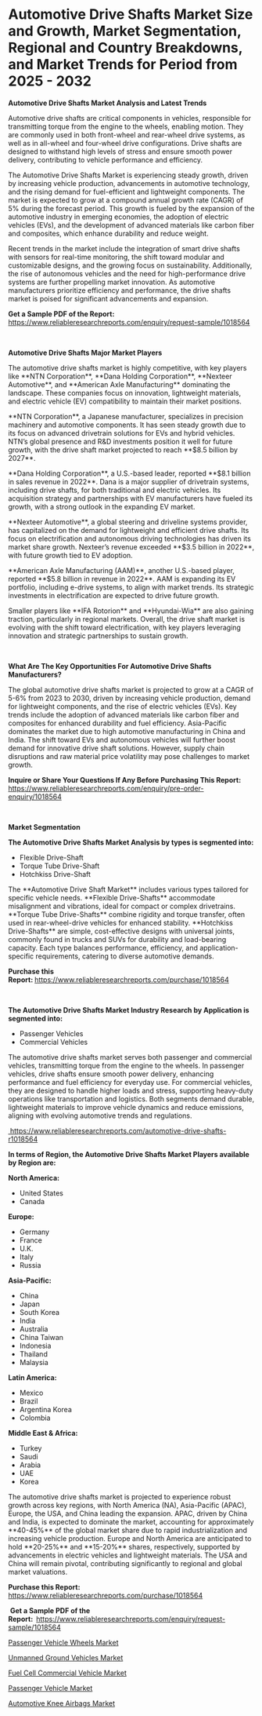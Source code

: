 <p><h1>Automotive Drive Shafts Market Size and Growth, Market Segmentation, Regional and Country Breakdowns, and Market Trends for Period from 2025 -  2032</h1></p><p><strong>Automotive Drive Shafts Market Analysis and Latest Trends</strong></p>
<p><p>Automotive drive shafts are critical components in vehicles, responsible for transmitting torque from the engine to the wheels, enabling motion. They are commonly used in both front-wheel and rear-wheel drive systems, as well as in all-wheel and four-wheel drive configurations. Drive shafts are designed to withstand high levels of stress and ensure smooth power delivery, contributing to vehicle performance and efficiency.</p><p>The Automotive Drive Shafts Market is experiencing steady growth, driven by increasing vehicle production, advancements in automotive technology, and the rising demand for fuel-efficient and lightweight components. The market is expected to grow at a compound annual growth rate (CAGR) of 5% during the forecast period. This growth is fueled by the expansion of the automotive industry in emerging economies, the adoption of electric vehicles (EVs), and the development of advanced materials like carbon fiber and composites, which enhance durability and reduce weight.</p><p>Recent trends in the market include the integration of smart drive shafts with sensors for real-time monitoring, the shift toward modular and customizable designs, and the growing focus on sustainability. Additionally, the rise of autonomous vehicles and the need for high-performance drive systems are further propelling market innovation. As automotive manufacturers prioritize efficiency and performance, the drive shafts market is poised for significant advancements and expansion.</p></p>
<p><strong>Get a Sample PDF of the Report:&nbsp;</strong> <a href="https://www.reliableresearchreports.com/enquiry/request-sample/1018564?utm_campaign=10&utm_medium=2&utm_source=Github&utm_content=ia&utm_term=21012025&utm_id=automotive-drive-shafts">https://www.reliableresearchreports.com/enquiry/request-sample/1018564</a></p>
<p>&nbsp;</p>
<p><strong>Automotive Drive Shafts Major Market Players</strong></p>
<p><p>The automotive drive shafts market is highly competitive, with key players like **NTN Corporation**, **Dana Holding Corporation**, **Nexteer Automotive**, and **American Axle Manufacturing** dominating the landscape. These companies focus on innovation, lightweight materials, and electric vehicle (EV) compatibility to maintain their market positions.</p><p>**NTN Corporation**, a Japanese manufacturer, specializes in precision machinery and automotive components. It has seen steady growth due to its focus on advanced drivetrain solutions for EVs and hybrid vehicles. NTN’s global presence and R&D investments position it well for future growth, with the drive shaft market projected to reach **$8.5 billion by 2027**.</p><p>**Dana Holding Corporation**, a U.S.-based leader, reported **$8.1 billion in sales revenue in 2022**. Dana is a major supplier of drivetrain systems, including drive shafts, for both traditional and electric vehicles. Its acquisition strategy and partnerships with EV manufacturers have fueled its growth, with a strong outlook in the expanding EV market.</p><p>**Nexteer Automotive**, a global steering and driveline systems provider, has capitalized on the demand for lightweight and efficient drive shafts. Its focus on electrification and autonomous driving technologies has driven its market share growth. Nexteer’s revenue exceeded **$3.5 billion in 2022**, with future growth tied to EV adoption.</p><p>**American Axle Manufacturing (AAM)**, another U.S.-based player, reported **$5.8 billion in revenue in 2022**. AAM is expanding its EV portfolio, including e-drive systems, to align with market trends. Its strategic investments in electrification are expected to drive future growth.</p><p>Smaller players like **IFA Rotorion** and **Hyundai-Wia** are also gaining traction, particularly in regional markets. Overall, the drive shaft market is evolving with the shift toward electrification, with key players leveraging innovation and strategic partnerships to sustain growth.</p></p>
<p>&nbsp;</p>
<p><strong>What Are The Key Opportunities For Automotive Drive Shafts Manufacturers?</strong></p>
<p><p>The global automotive drive shafts market is projected to grow at a CAGR of 5-6% from 2023 to 2030, driven by increasing vehicle production, demand for lightweight components, and the rise of electric vehicles (EVs). Key trends include the adoption of advanced materials like carbon fiber and composites for enhanced durability and fuel efficiency. Asia-Pacific dominates the market due to high automotive manufacturing in China and India. The shift toward EVs and autonomous vehicles will further boost demand for innovative drive shaft solutions. However, supply chain disruptions and raw material price volatility may pose challenges to market growth.</p></p>
<p><strong>Inquire or Share Your Questions If Any Before Purchasing This Report:</strong> <a href="https://www.reliableresearchreports.com/enquiry/pre-order-enquiry/1018564?utm_campaign=10&utm_medium=2&utm_source=Github&utm_content=ia&utm_term=21012025&utm_id=automotive-drive-shafts">https://www.reliableresearchreports.com/enquiry/pre-order-enquiry/1018564</a></p>
<p>&nbsp;</p>
<p><strong>Market Segmentation</strong></p>
<p><strong>The Automotive Drive Shafts Market Analysis by types is segmented into:</strong></p>
<p><ul><li>Flexible Drive-Shaft</li><li>Torque Tube Drive-Shaft</li><li>Hotchkiss Drive-Shaft</li></ul></p>
<p><p>The **Automotive Drive Shaft Market** includes various types tailored for specific vehicle needs. **Flexible Drive-Shafts** accommodate misalignment and vibrations, ideal for compact or complex drivetrains. **Torque Tube Drive-Shafts** combine rigidity and torque transfer, often used in rear-wheel-drive vehicles for enhanced stability. **Hotchkiss Drive-Shafts** are simple, cost-effective designs with universal joints, commonly found in trucks and SUVs for durability and load-bearing capacity. Each type balances performance, efficiency, and application-specific requirements, catering to diverse automotive demands.</p></p>
<p><strong>Purchase this Report:&nbsp;</strong><a href="https://www.reliableresearchreports.com/purchase/1018564?utm_campaign=10&utm_medium=2&utm_source=Github&utm_content=ia&utm_term=21012025&utm_id=automotive-drive-shafts">https://www.reliableresearchreports.com/purchase/1018564</a></p>
<p>&nbsp;</p>
<p><strong>The Automotive Drive Shafts Market Industry Research by Application is segmented into:</strong></p>
<p><ul><li>Passenger Vehicles</li><li>Commercial Vehicles</li></ul></p>
<p><p>The automotive drive shafts market serves both passenger and commercial vehicles, transmitting torque from the engine to the wheels. In passenger vehicles, drive shafts ensure smooth power delivery, enhancing performance and fuel efficiency for everyday use. For commercial vehicles, they are designed to handle higher loads and stress, supporting heavy-duty operations like transportation and logistics. Both segments demand durable, lightweight materials to improve vehicle dynamics and reduce emissions, aligning with evolving automotive trends and regulations.</p></p>
<p><a href="https://www.reliableresearchreports.com/automotive-drive-shafts-r1018564?utm_campaign=10&utm_medium=2&utm_source=Github&utm_content=ia&utm_term=21012025&utm_id=automotive-drive-shafts">&nbsp;https://www.reliableresearchreports.com/automotive-drive-shafts-r1018564</a></p>
<p><strong>In terms of Region, the Automotive Drive Shafts Market Players available by Region are:</strong></p>
<p>
    <p> <strong> North America: </strong>
        <ul>
            <li>United States</li>
            <li>Canada</li>
        </ul>
        </p> 
    <p> <strong> Europe: </strong>
        <ul>
            <li>Germany</li>
            <li>France</li>
            <li>U.K.</li>
            <li>Italy</li>
            <li>Russia</li>
        </ul>
        </p> 
    <p> <strong> Asia-Pacific: </strong>
        <ul>
            <li>China</li>
            <li>Japan</li>
            <li>South Korea</li>
            <li>India</li>
            <li>Australia</li>
            <li>China Taiwan</li>
            <li>Indonesia</li>
            <li>Thailand</li>
            <li>Malaysia</li>
        </ul>
        </p> 
    <p> <strong> Latin America: </strong>
        <ul>
            <li>Mexico</li>
            <li>Brazil</li>
            <li>Argentina Korea</li>
            <li>Colombia</li>
        </ul>
        </p> 
    <p> <strong> Middle East & Africa: </strong>
        <ul>
            <li>Turkey</li>
            <li>Saudi</li>
            <li>Arabia</li>
            <li>UAE</li>
            <li>Korea</li>
        </ul>
    </p>
    </p>
<p><p>The automotive drive shafts market is projected to experience robust growth across key regions, with North America (NA), Asia-Pacific (APAC), Europe, the USA, and China leading the expansion. APAC, driven by China and India, is expected to dominate the market, accounting for approximately **40-45%** of the global market share due to rapid industrialization and increasing vehicle production. Europe and North America are anticipated to hold **20-25%** and **15-20%** shares, respectively, supported by advancements in electric vehicles and lightweight materials. The USA and China will remain pivotal, contributing significantly to regional and global market valuations.</p></p>
<p><strong>Purchase this Report: </strong><a href="https://www.reliableresearchreports.com/purchase/1018564?utm_campaign=10&utm_medium=2&utm_source=Github&utm_content=ia&utm_term=21012025&utm_id=automotive-drive-shafts">https://www.reliableresearchreports.com/purchase/1018564</a></p>
<p>&nbsp;<strong>Get a Sample PDF of the Report:&nbsp;&nbsp;</strong><a href="https://www.reliableresearchreports.com/enquiry/request-sample/1018564?utm_campaign=10&utm_medium=2&utm_source=Github&utm_content=ia&utm_term=21012025&utm_id=automotive-drive-shafts">https://www.reliableresearchreports.com/enquiry/request-sample/1018564</a></p>
<p><strong></strong></p>
<p><p><a href="https://github.com/ygfu6u/Market-Research-Report-List-1/blob/main/passenger-vehicle-wheels-market.md?utm_campaign=10&utm_medium=2&utm_source=Github&utm_content=ia&utm_term=21012025&utm_id=automotive-drive-shafts">Passenger Vehicle Wheels Market</a></p><p><a href="https://github.com/millionkaryn68/Market-Research-Report-List-1/blob/main/unmanned-ground-vehicles-market.md?utm_campaign=10&utm_medium=2&utm_source=Github&utm_content=ia&utm_term=21012025&utm_id=automotive-drive-shafts">Unmanned Ground Vehicles Market</a></p><p><a href="https://github.com/JubayerMia832/Market-Research-Report-List-1/blob/main/fuel-cell-commercial-vehicle-market.md?utm_campaign=10&utm_medium=2&utm_source=Github&utm_content=ia&utm_term=21012025&utm_id=automotive-drive-shafts">Fuel Cell Commercial Vehicle Market</a></p><p><a href="https://github.com/mahnoor2003/Market-Research-Report-List-6/blob/main/passenger-vehicle-market.md?utm_campaign=10&utm_medium=2&utm_source=Github&utm_content=ia&utm_term=21012025&utm_id=automotive-drive-shafts">Passenger Vehicle Market</a></p><p><a href="https://github.com/leopardmicheal7019/Market-Research-Report-List-1/blob/main/automotive-knee-airbags-market.md?utm_campaign=10&utm_medium=2&utm_source=Github&utm_content=ia&utm_term=21012025&utm_id=automotive-drive-shafts">Automotive Knee Airbags Market</a></p></p>